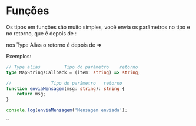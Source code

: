# Funções

Os tipos em funções são muito simples, você envia os parâmetros no tipo e no retorno, que é depois de :

nos Type Alias o retorno é depois de =>

Exemplos:

```typescript
// Type alias         Tipo do parâmetro    retorno
type MapStringsCallback = (item: string) => string;

//               Tipo do parâmetro   retorno
function enviaMensagem(msg: string): string {
    return msg;
}

console.log(enviaMensagem('Mensagem enviada');
```

``
